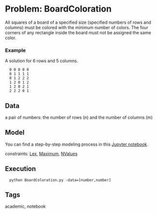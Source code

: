 # Problem: BoardColoration

All squares of a board of a specified size (specified numbers of rows and columns) must be colored with the minimum number of colors.
The four corners of any rectangle inside the board must not be assigned the same color.

### Example
  A solution for 6 rows and 5 columns.
  ```
    0 0 0 0 0
    0 1 1 1 1
    0 1 2 2 2
    1 2 0 1 2
    1 2 0 2 1
    2 2 2 0 1
  ```

## Data
  a pair of numbers: the number of rows (n) and the number of columns (m)

## Model
  You can find a step-by-step modeling process in this [Jupyter notebook](https://pycsp.org/documentation/models/COP/BoardColoration/).

  constraints: [Lex](https://pycsp.org/documentation/constraints/Lex), [Maximum](https://pycsp.org/documentation/constraints/Maximum), [NValues](https://pycsp.org/documentation/constraints/NValues)

## Execution
```
  python BoardColoration.py -data=[number,number]
```

## Tags
  academic, notebook
